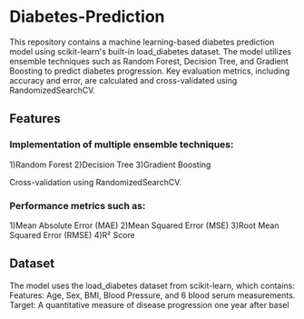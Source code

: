 # Diabetes-Prediction
This repository contains a machine learning-based diabetes prediction model using scikit-learn's built-in load_diabetes dataset. The model utilizes ensemble techniques such as Random Forest, Decision Tree, and Gradient Boosting to predict diabetes progression. Key evaluation metrics, including accuracy and error, are calculated and cross-validated using RandomizedSearchCV.

## Features
### Implementation of multiple ensemble techniques:
1)Random Forest
2)Decision Tree
3)Gradient Boosting

Cross-validation using RandomizedSearchCV.

### Performance metrics such as:
1)Mean Absolute Error (MAE)
2)Mean Squared Error (MSE)
3)Root Mean Squared Error (RMSE)
4)R² Score

## Dataset
The model uses the load_diabetes dataset from scikit-learn, which contains:
Features: Age, Sex, BMI, Blood Pressure, and 6 blood serum measurements.
Target: A quantitative measure of disease progression one year after basel


